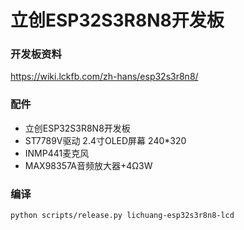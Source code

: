 # 立创ESP32S3R8N8开发板

### 开发板资料
https://wiki.lckfb.com/zh-hans/esp32s3r8n8/

### 配件
- 立创ESP32S3R8N8开发板
- ST7789V驱动 2.4寸OLED屏幕 240*320
- INMP441麦克风
- MAX98357A音频放大器+4Ω3W

### 编译
```bash
python scripts/release.py lichuang-esp32s3r8n8-lcd
```